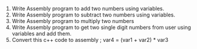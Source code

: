 1. Write Assembly program to add two numbers using variables.
2. Write Assembly program to subtract two numbers using variables. 
3. Write Assembly program to multiply two numbers
4. Write Assembly program to get two single digit numbers from user using variables and add them.
5. Convert this c++ code to assembly ; var4 = (var1 + var2) * var3

